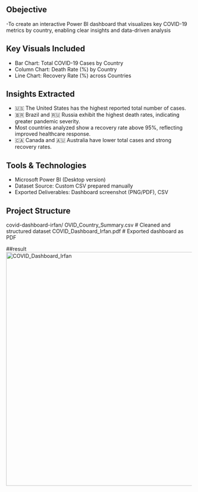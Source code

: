 
## Obejective 

-To create an interactive Power BI dashboard that visualizes key COVID-19 metrics by country, enabling clear insights and data-driven analysis

## Key Visuals Included

- Bar Chart: Total COVID-19 Cases by Country  
- Column Chart: Death Rate (%) by Country  
- Line Chart: Recovery Rate (%) across Countries  

## Insights Extracted

- 🇺🇸 The United States has the highest reported total number of cases.
- 🇧🇷 Brazil and 🇷🇺 Russia exhibit the highest death rates, indicating greater pandemic severity.
- Most countries analyzed show a recovery rate above 95%, reflecting improved healthcare response.
- 🇨🇦 Canada and 🇦🇺 Australia have lower total cases and strong recovery rates.

##  Tools & Technologies

- Microsoft Power BI (Desktop version)
- Dataset Source: Custom CSV prepared manually
- Exported Deliverables: Dashboard screenshot (PNG/PDF), CSV

## Project Structure

covid-dashboard-irfan/
OVID_Country_Summary.csv         # Cleaned and structured dataset
COVID_Dashboard_Irfan.pdf         # Exported dashboard as PDF

##result
<img width="1168" height="634" alt="COVID_Dashboard_Irfan" src="https://github.com/user-attachments/assets/024158b6-9038-40d8-a597-32ce19220b63" />
